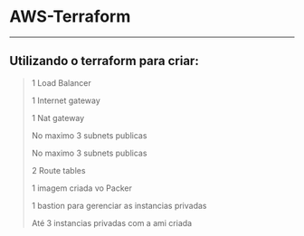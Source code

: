 # AWS-Terraform
-------------------------
## Utilizando o terraform para criar: 
>1 Load Balancer
>
>1 Internet gateway
>
>1 Nat gateway
>
>No maximo 3 subnets publicas
>
>No maximo 3 subnets publicas
>
>2 Route tables
>
> 1 imagem criada vo Packer
> 
> 1 bastion para gerenciar as instancias privadas
> 
> Até 3 instancias privadas com a ami criada
